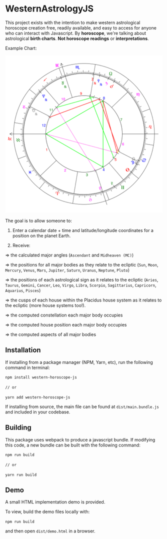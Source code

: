 # WesternAstrologyJS

This project exists with the intention to make western astrological horoscope creation free, readily available, and easy to access for anyone who can interact with Javascript. By **horoscope**, we're talking about astrological **birth charts**. **Not  horoscope readings** or **interpretations**.

Example Chart:

![Natal Chart Example](public/natal-chart.svg)

The goal is to allow someone to:

1) Enter a calendar date + time and latitude/longitude coordinates for a position on the planet Earth.

2) Receive:

  => the calculated major angles (`Ascendant` and `Midheaven (MC)`)

  => the positions for all major bodies as they relate to the ecliptic (`Sun`, `Moon`, `Mercury`, `Venus`, `Mars`, `Jupiter`, `Saturn`, `Uranus`, `Neptune`, `Pluto`)

  => the positions of each astrological sign as it relates to the ecliptic (`Aries`, `Taurus`, `Gemini`, `Cancer`, `Leo`, `Virgo`, `Libra`, `Scorpio`, `Sagittarius`, `Capricorn`, `Aquarius`, `Pisces`)

  => the cusps of each house within the Placidus house system as it relates to the ecliptic (more house systems too!).

  => the computed constellation each major body occupies

  => the computed house position each major body occupies

  => the computed aspects of all major bodies

## Installation

If installing from a package manager (NPM, Yarn, etc), run the following command in terminal:

```
npm install western-horoscope-js

// or

yarn add western-horoscope-js
```

If installing from source, the main file can be found at `dist/main.bundle.js` and included in your codebase.


## Building

This package uses webpack to produce a javascript bundle. If modifying this code, a new bundle can be built with the following command:

```
npm run build

// or

yarn run build
```

## Demo

A small HTML implementation demo is provided.

To view, build the demo files locally with:

`npm run build`

and then open `dist/demo.html` in a browser.
